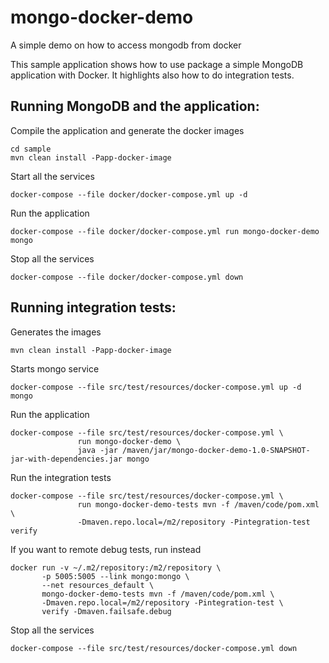 # mongo-docker-demo
A simple demo on how to access mongodb from docker

This sample application shows how to use package a simple MongoDB application with Docker. It highlights also how to do integration tests.

## Running MongoDB and the application:


Compile the application and generate the docker images

```
cd sample
mvn clean install -Papp-docker-image
``` 


Start all the services 

```
docker-compose --file docker/docker-compose.yml up -d
```

Run the application
```
docker-compose --file docker/docker-compose.yml run mongo-docker-demo mongo
```

Stop all the services
```
docker-compose --file docker/docker-compose.yml down
``` 

## Running integration tests:

Generates the images
```
mvn clean install -Papp-docker-image
```

Starts mongo service
```
docker-compose --file src/test/resources/docker-compose.yml up -d mongo 
```

Run the application

```
docker-compose --file src/test/resources/docker-compose.yml \
               run mongo-docker-demo \
               java -jar /maven/jar/mongo-docker-demo-1.0-SNAPSHOT-jar-with-dependencies.jar mongo 
```

Run the integration tests

```
docker-compose --file src/test/resources/docker-compose.yml \
               run mongo-docker-demo-tests mvn -f /maven/code/pom.xml \
               -Dmaven.repo.local=/m2/repository -Pintegration-test verify 
```

If you want to remote debug tests, run instead
```
docker run -v ~/.m2/repository:/m2/repository \
       -p 5005:5005 --link mongo:mongo \
       --net resources_default \
       mongo-docker-demo-tests mvn -f /maven/code/pom.xml \
       -Dmaven.repo.local=/m2/repository -Pintegration-test \
       verify -Dmaven.failsafe.debug
```

Stop all the services

```
docker-compose --file src/test/resources/docker-compose.yml down
```

